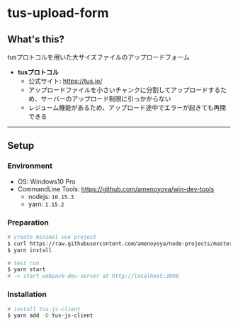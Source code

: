 # tus-upload-form

## What's this?
tusプロトコルを用いた大サイズファイルのアップロードフォーム

- **tusプロトコル**
    - 公式サイト: https://tus.io/
    - アップロードファイルを小さいチャンクに分割してアップロードするため、サーバーのアップロード制限に引っかからない
    - レジューム機能があるため、アップロード途中でエラーが起きても再開できる

***

## Setup

### Environment
- OS: Windows10 Pro
- CommandLine Tools: https://github.com/amenoyoya/win-dev-tools
    - nodejs: `10.15.3`
    - yarn: `1.15.2`


### Preparation
```bash
# create minimal vue project
$ curl https://raw.githubusercontent.com/amenoyoya/node-projects/master/vue.js | node -
$ yarn install

# test run
$ yarn start
# -> start webpack-dev-server at http://localhost:3000
```


### Installation
```bash
# install tus-js-client
$ yarn add -D tus-js-client
```
